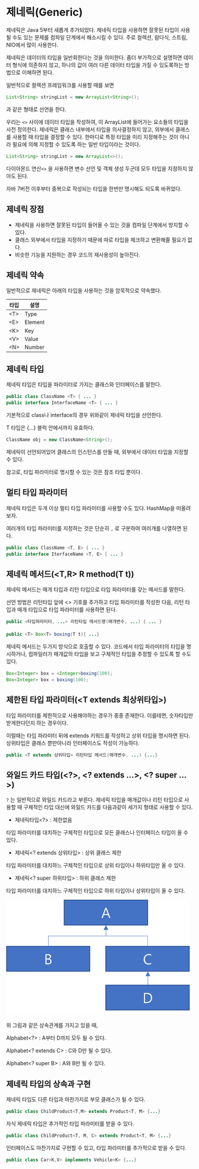 # 제네릭(Generic)

제네릭은 Java 5부터 새롭게 추가되었다. 제네릭 타입을 사용하면 잘못된 타입이 사용될 수도 있는 문제를 컴파일 단계에서 해소시킬 수 있다. 주로 컬렉션, 람다식, 스트림, NIO에서 많이 사용한다.

제네릭은 데이터의 타입을 일반회한다는 것을 의미한다. 좀더 부가적으로 설명하면 데이터 형식에 의존하지 않고, 하나의 값이 여러 다른 데이터 타입을 가질 수 있도록하는 방법으로 이해하면 된다.

일반적으로 컬렉션 프레임워크를 사용할 때를 보면

```java
List<String> stringList = new ArrayList<String>();
```

과 같은 형태로 선언을 한다.

우리는 `<>` 사이에 데이터 타입을 작성하여, 이 ArrayList에 들어가는 요소들의 타입을 사전 정의한다. 제네릭은 클래스 내부에서 타입을 의사결정하지 않고, 외부에서 클래스를 사용할 때 타입을 결정할 수 있다. 한마디로 특정 타입을 미리 지정해주는 것이 아니라 필요에 의해 지정할 수 있도록 하는 일반 타입이라는 것이다.

```java
List<String> stringList = new ArrayList<>();
```

다이아몬드 연산`<>` 을 사용하면 변수 선언 및 객체 생성 두군데 모두 타입을 지정하지 않아도 된다. 

자바 7버전 이후부터 중복으로 작성되는 타입을 한번만 명시해도 되도록 바뀌었다.

## 제네릭 장점

- 제네릭을 사용하면 잘못된 타입이 들어올 수 있는 것을 컴파일 단계에서 방지할 수 있다.
- 클래스 외부에서 타입을 지정하기 때문에 따로 타입을 체크하고 변환해줄 필요가 없다.
- 비슷한 기능을 지원하는 경우 코드의 재사용성이 높아진다.

## 제네릭 약속

일반적으로 제네릭은 아래의 타입을 사용하는 것을 암묵적으로 약속했다.

| 타입  | 설명 |
|-----| --- |
| <T&#62; | Type |
| <E&#62; | Element |
| <K&#62; | Key |
| <V&#62; | Value |
| <N&#62; | Number |

## 제네릭 타입

제네릭 타입은 타입을 파라미터로 가지는 클래스와 인터페이스를 말한다.

```java
public class ClassName <T> { ... }
public interface InterfaceName <T> { ... }
```

기본적으로 class나 interface의 경우 위와같이 제네릭 타입을 선언한다.

T 타입은 {…} 블럭 안에서까지 유효하다.

```java
ClassName obj = new ClassName<String>();
```

제네릭이 선언되어있어 클래스의 인스턴스를 만들 때, 외부에서 데이터 타입을 지정할 수 있다.

참고로, 타입 파라미터로 명시할 수 있는 것은 참조 타입 뿐이다.

## 멀티 타입 파라미터

제네릭 타입은 두개 이상 멀티 타입 파라미터를 사용할 수도 있다. HashMap을 떠올려보자.

여러개의 타입 파라미터를 지정하는 것은 단순히 `,` 로 구분하여 여러개를 나열하면 된다.

```java
public class ClassName <T, E> { ... }
public interface IterfaceName <T, E> { ... }
```

## 제네릭 메서드(<T,R> R method(T t))

제네릭 메서드는 매개 타입과 리턴 타입으로 타입 파라미터를 갖는 메서드를 말한다.

선언 방법은 리턴타입 앞에 <> 기호를 추가하고 타입 파라미터를 작성한 다음, 리턴 타입과 매개 타입으로 타입 파라미터를 사용하면 된다.

```java
public <타입파라미터, ...> 리턴타입 메서드명(매개변수, ...) { ... }

public <T> Box<T> boxing(T t){ ...}
```

제네릭 메서드는 두가지 방식으로 호출할 수 있다. 코드에서 타입 파라미터의 타입을 명시하거나, 컴파일러가 매개값의 타입을 보고 구체적인 타입을 추정할 수 있도록 할 수도 있다.

```java
Box<Integer> box = <Integer>boxing(100);
Box<Integer> box = boxing(100);
```

## 제한된 타입 파라미터(<T extends 최상위타입>)

타입 파라미터를 제한적으로 사용해야하는 경우가 종종 존재한다. 이를테면, 숫자타입만 받게한다던지 하는 경우이다.

이럴때는 타입 파라미터 뒤에 extends 키워드를 작성하고 상위 타입을 명시하면 된다. 상위타입은 클래스 뿐만아니라 인터페이스도 작성이 가능하다.

```java
public <T extends 상위타입> 리턴타입 메서드(매개변수, ...) {...}
```

## 와일드 카드 타입(<?>, <? extends …>, <? super …>)

`?` 는 일반적으로 와일드 카드라고 부른다. 제네릭 타입을 매개값이나 리턴 타입으로 사용할 때 구체적인 타입 대신에 와일드 카드를 다음과같이 세가지 형태로 사용할 수 있다.

- 제네릭타입<?> : 제한없음

타입 파라미터를 대치하는 구체적인 타입으로 모든 클래스나 인터페이스 타입이 올 수 있다.

- 제네릭<? extends 상위타입> : 상위 클래스 제한

타입 파라미터를 대치하느 구체적인 타입으로 상위 타입이나 하위타입만 올 수 있다.

- 제네릭<? super 하위타입> : 하위 클래스 제한

타입 파라미터를 대치하느 구체적인 타입으로 하위 타입이나 상위타입이 올 수 있다.

![Untitled](제네릭(Generic)/Untitled.png)

위 그림과 같은 상속관계를 가지고 있을 때,

Alphabet<?> : A부터 D까지 모두 될 수 있다.

Alphabet<? extends C> : C와 D만 될 수 있다.

Alphabet<? super B> : A와 B만 될 수 있다.

## 제네릭 타입의 상속과 구현

제네릭 타입도 다른 타입과 마찬가지로 부모 클래스가 될 수 있다.

```java
public class ChildProduct<T,M> extends Product<T, M> {...}
```

자식 제네릭 타입은 추가적인 타입 파라미터를 받을 수 있다.

```java
public class ChildProduct<T, M, C> extends Product<T, M> {...}
```

인터페이스도 마찬가지로 구현할 수 있고, 타입 파라미터를 추가적으로 받을 수 있다.

```java
public class Car<K,V> implements Vehicle<K> {...}
```